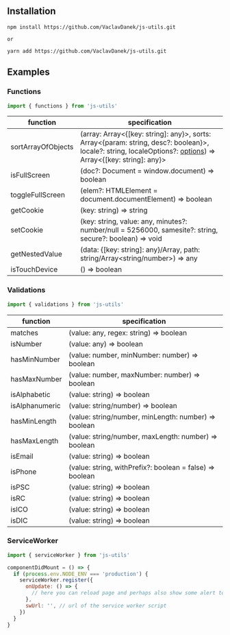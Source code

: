 ## Installation
```
npm install https://github.com/VaclavDanek/js-utils.git

or

yarn add https://github.com/VaclavDanek/js-utils.git
```

## Examples
### Functions
```javascript
import { functions } from 'js-utils'
```
function | specification
---|---
sortArrayOfObjects | (array: Array<{[key: string]: any}>, sorts: Array<{param: string, desc?: boolean}>, locale?: string, localeOptions?: [options](https://www.jsman.net/manual/Standard-Global-Objects/String/localeCompare)) => Array<{[key: string]: any}>
isFullScreen | (doc?: Document = window.document) => boolean
toggleFullScreen | (elem?: HTMLElement = document.documentElement) => boolean
getCookie | (key: string) => string
setCookie | (key: string, value: any, minutes?: number/null = 5256000, samesite?: string, secure?: boolean) => void
getNestedValue | (data: {[key: string]: any}/Array<any>, path: string/Array<string/number>) => any
isTouchDevice | () => boolean

### Validations
```javascript
import { validations } from 'js-utils'
```
function | specification
---|---
matches | (value: any, regex: string) => boolean
isNumber | (value: any) => boolean
hasMinNumber | (value: number, minNumber: number) => boolean
hasMaxNumber | (value: number, maxNumber: number) => boolean
isAlphabetic | (value: string) => boolean
isAlphanumeric | (value: string/number) => boolean
hasMinLength | (value: string/number, minLength: number) => boolean
hasMaxLength | (value: string/number, maxLength: number) => boolean
isEmail | (value: string) => boolean
isPhone | (value: string, withPrefix?: boolean = false) => boolean
isPSC | (value: string) => boolean
isRC | (value: string) => boolean
isICO | (value: string) => boolean
isDIC | (value: string) => boolean

### ServiceWorker
```javascript
import { serviceWorker } from 'js-utils'

componentDidMount = () => {
  if (process.env.NODE_ENV === 'production') {
    serviceWorker.register({
      onUpdate: () => {
        // here you can reload page and perhaps also show some alert to user
      },
      swUrl: '', // url of the service worker script
    })
  }
}
```
